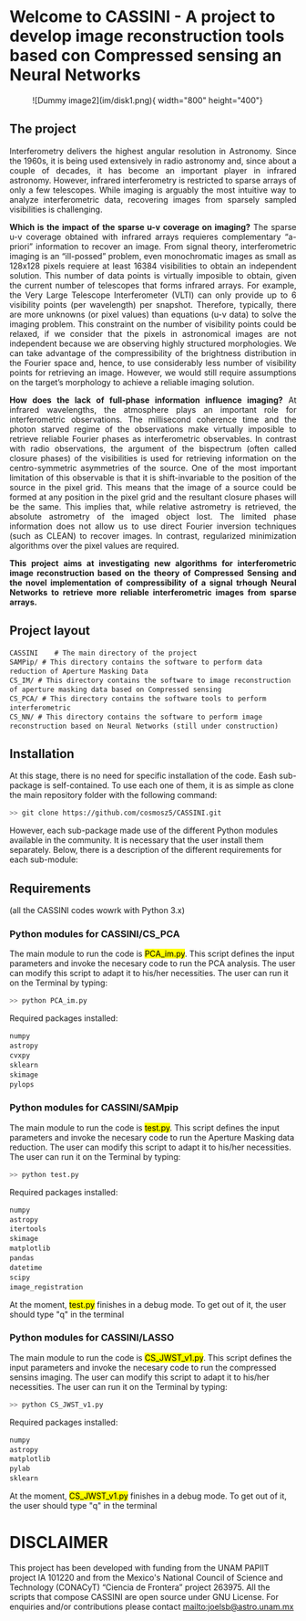# Welcome to CASSINI - A project to develop image reconstruction tools based con Compressed sensing an Neural Networks 

<figure markdown> 
  ![Dummy image2](im/disk1.png){ width="800" height="400"}
</figure>

## The project 
<p align="justify">
Interferometry delivers the highest angular resolution in Astronomy. Since the 1960s, it is being used extensively in radio astronomy and, since about a couple of decades, it has become an important player in infrared astronomy. However, infrared interferometry is restricted to sparse arrays of only a few telescopes. While imaging is arguably the most intuitive way to analyze interferometric data, recovering images from sparsely sampled visibilities is challenging. 
</p>

<p align="justify">
<strong>Which is the impact of the sparse u-v coverage on imaging?</strong>
The sparse u-v coverage obtained with infrared arrays requieres complementary “a-priori” information to recover an image. From signal theory, interferometric imaging is an “ill-possed” problem, even monochromatic images as small as 128x128 pixels requiere at least 16384 visibilities to obtain an independent solution. This number of data points is virtually imposible to obtain, given the current number of telescopes that forms infrared arrays. For example, the Very Large Telescope Interferometer (VLTI) can only provide up to 6 visibility points (per wavelength) per snapshot. Therefore, typically, there are more unknowns (or pixel values) than equations (u-v data) to solve the imaging problem. This constraint on the number of visibility points could be relaxed, if we consider that the pixels in astronomical images are not independent because we are observing highly structured morphologies. We can take advantage of the compressibility of the brightness distribution in the Fourier space and, hence, to use considerably less number of visibility points for retrieving an image. However, we would still require assumptions on the target’s morphology to achieve a reliable imaging solution. 
</p>

<p align="justify">
<strong>How does the lack of full-phase information influence imaging?</strong>
At infrared wavelengths, the atmosphere plays an important role for interferometric observations. The millisecond coherence time and the photon starved regime of the observations make virtually imposible to retrieve reliable Fourier phases as interferometric observables. In contrast with radio observations, the argument of the bispectrum (often called closure phases) of the visibilities is used for retrieving information on the centro-symmetric asymmetries of the source. One of the most important limitation of this observable is that it is shift-invariable to the position of the source in the pixel grid. This means that the image of a source could be formed at any position in the pixel grid and the resultant closure phases will be the same. This implies that, while relative astrometry is retrieved, the absolute astrometry of the imaged object lost. The limited phase information does not allow us to use direct Fourier inversion techniques (such as CLEAN) to recover images. In contrast, regularized minimization algorithms over the pixel values are required. 
</p>

<p align="justify">
<strong>This project aims at investigating new algorithms for interferometric image reconstruction based on the theory of Compressed Sensing and the novel implementation of compressibility of a signal trhough  Neural Networks to retrieve more reliable interferometric images from sparse arrays.</strong>
</p>


## Project layout

    CASSINI    # The main directory of the project
    SAMPip/ # This directory contains the software to perform data reduction of Aperture Masking Data
    CS_IM/ # This directory contains the software to image reconstruction of aperture masking data based on Compressed sensing 
    CS_PCA/ # This directory contains the software tools to perform interferometric
    CS_NN/ # This directory contains the software to perform image reconstruction based on Neural Networks (still under construction) 
    
## Installation 

At this stage, there is no need for specific installation of the code. Eash sub-package is self-contained. To use each one of them, it is as simple as clone the main repository folder with the following command: 

``` bash
>> git clone https://github.com/cosmosz5/CASSINI.git
```

However, each sub-package made use of the different Python modules available in the community. It is necessary that the user install them separately. Below, there is a description of the different requirements for each sub-module:

## Requirements 
(all the CASSINI codes wowrk with Python 3.x)

### Python modules for CASSINI/CS_PCA

The main module to run the code is <mark>PCA_im.py</mark>. This script defines the input parameters and invoke the necesary code to run the PCA analysis. The user can modify this script to adapt it to his/her necessities. The user can run it on the Terminal by typing: 

``` bash
>> python PCA_im.py
```



Required packages installed:

``` bash
numpy
astropy
cvxpy
sklearn
skimage
pylops
```

### Python modules for CASSINI/SAMpip

The main module to run the code is <mark>test.py</mark>. This script defines the input parameters and invoke the necesary code to run the Aperture Masking data reduction. The user can modify this script to adapt it to his/her necessities. The user can run it on the Terminal by typing: 

``` bash
>> python test.py
``` 

Required packages installed:

``` bash
numpy 
astropy
itertools
skimage
matplotlib
pandas
datetime
scipy
image_registration
```
At the moment, <mark>test.py</mark> finishes in a debug mode. To get out of it, the user should type "q" in the terminal


### Python modules for CASSINI/LASSO

The main module to run the code is <mark>CS_JWST_v1.py</mark>. This script defines the input parameters and invoke the necesary code to run the compressed sensins imaging. The user can modify this script to adapt it to his/her necessities. The user can run it on the Terminal by typing: 

``` bash
>> python CS_JWST_v1.py
``` 

Required packages installed:

``` bash
numpy
astropy
matplotlib
pylab
sklearn
```
At the moment, <mark>CS_JWST_v1.py</mark> finishes in a debug mode. To get out of it, the user should type "q" in the terminal

# DISCLAIMER

This project has been developed with funding from the UNAM PAPIIT project IA 101220 and from the Mexico's National Council of Science and Technology (CONACyT) “Ciencia de Frontera” project 263975. All the scripts that compose CASSINI are open source under GNU License. For enquiries and/or contributions please  contact <mailto:joelsb@astro.unam.mx>


